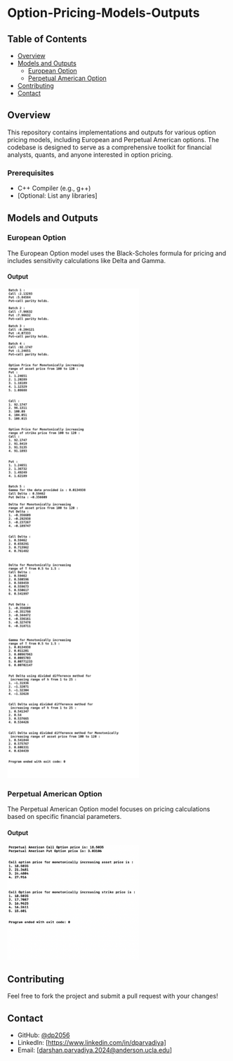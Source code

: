 # Option-Pricing-Models-Outputs

## Table of Contents

- [Overview](#overview)
- [Models and Outputs](#models-and-outputs)
  - [European Option](#european-option)
  - [Perpetual American Option](#perpetual-american-option)
- [Contributing](#contributing)
- [Contact](#contact)

## Overview

This repository contains implementations and outputs for various option pricing models, including European and Perpetual American options. The codebase is designed to serve as a comprehensive toolkit for financial analysts, quants, and anyone interested in option pricing.


### Prerequisites

- C++ Compiler (e.g., g++)
- [Optional: List any libraries]


## Models and Outputs

### European Option

The European Option model uses the Black-Scholes formula for pricing and includes sensitivity calculations like Delta and Gamma.

#### Output

<img src="European_Option_Output/main_output.png" width="300" alt="European Option Output">

### Perpetual American Option

The Perpetual American Option model focuses on pricing calculations based on specific financial parameters.

#### Output

<img src="Perpetual_American_Output/one.png" width="300" alt="Perpetual American Option Output">

## Contributing

Feel free to fork the project and submit a pull request with your changes!


## Contact

- GitHub: [@dp2056](https://github.com/dp2056)
- LinkedIn: [https://www.linkedin.com/in/dparvadiya]
- Email: [darshan.parvadiya.2024@anderson.ucla.edu]
